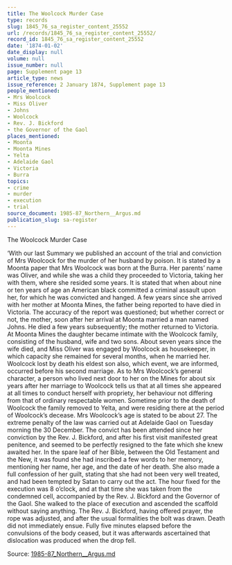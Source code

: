 ```yaml
---
title: The Woolcock Murder Case
type: records
slug: 1845_76_sa_register_content_25552
url: /records/1845_76_sa_register_content_25552/
record_id: 1845_76_sa_register_content_25552
date: '1874-01-02'
date_display: null
volume: null
issue_number: null
page: Supplement page 13
article_type: news
issue_reference: 2 January 1874, Supplement page 13
people_mentioned:
- Mrs Woolcock
- Miss Oliver
- Johns
- Woolcock
- Rev. J. Bickford
- the Governor of the Gaol
places_mentioned:
- Moonta
- Moonta Mines
- Yelta
- Adelaide Gaol
- Victoria
- Burra
topics:
- crime
- murder
- execution
- trial
source_document: 1985-87_Northern__Argus.md
publication_slug: sa-register
---
```


The Woolcock Murder Case

‘With our last Summary we published an account of the trial and conviction of Mrs Woolcock for the murder of her husband by poison.  It is stated by a Moonta paper that Mrs Woolcock was born at the Burra.  Her parents’ name was Oliver, and while she was a child they proceeded to Victoria, taking her with them, where she resided some years.  It is stated that when about nine or ten years of age an American black committed a criminal assault upon her, for which he was convicted and hanged.  A few years since she arrived with her mother at Moonta Mines, the father being reported to have died in Victoria.    The accuracy of the report was questioned; but whether correct or not, the mother, soon after her arrival at Moonta married a man named Johns.  He died a few years subsequently; the mother returned to Victoria.  At Moonta Mines the daughter became intimate with the Woolcock family, consisting of the husband, wife and two sons.  About seven years since the wife died, and Miss Oliver was engaged by Woolcock as housekeeper, in which capacity she remained for several months, when he married her.  Woolcock lost by death his eldest son also, which event, we are informed, occurred before his second marriage.  As to Mrs Woolcock’s general character, a person who lived next door to her on the Mines for about six years after her marriage to Woolcock tells us that at all times she appeared at all times to conduct herself with propriety, her behaviour not differing from that of ordinary respectable women.  Sometime prior to the death of Woolcock the family removed to Yelta, and were residing there at the period of Woolcock’s decease.  Mrs Woolcock’s age is stated to be about 27.   The extreme penalty of the law was carried out at Adelaide Gaol on Tuesday morning the 30 December.  The convict has been attended since her conviction by the Rev. J. Bickford, and after his first visit manifested great penitence, and seemed to be perfectly resigned to the fate which she knew awaited her.  In the spare leaf of her Bible, between the Old Testament and the New, it was found she had inscribed a few words to her memory, mentioning her name, her age, and the date of her death.  She also made a full confession of her guilt, stating that she had not been very well treated, and had been tempted by Satan to carry out the act.  The hour fixed for the execution was 8 o’clock, and at that time she was taken from the condemned cell, accompanied by the Rev. J. Bickford and the Governor of the Gaol.  She walked to the place of execution and ascended the scaffold without saying anything.  The Rev. J. Bickford, having offered prayer, the rope was adjusted, and after the usual formalities the bolt was drawn.  Death did not immediately ensue.  Fully five minutes elapsed before the convulsions of the body ceased, but it was afterwards ascertained that dislocation was produced when the drop fell.

Source: [1985-87_Northern__Argus.md](/downloads/markdown/1985-87_Northern__Argus.md)
